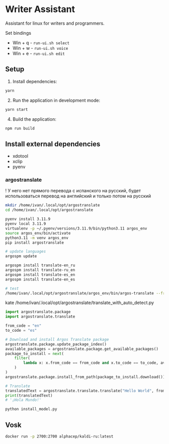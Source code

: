 # Writer Assistant

Assistant for linux for writers and programmers.

Set bindings

- Win + q - `run-ui.sh select`
- Win + w - `run-ui.sh voice`
- Win + e - `run-ui.sh edit`

## Setup

1. Install dependencies:
```bash
yarn
```

2. Run the application in development mode:
```bash
yarn start
```

4. Build the application:
```bash
npm run build
```

## Install external dependencies

- xdotool
- xclip
- pyenv

### argostranslate

! У него нет прямого перевода с испанского на русский, будет использоваться перевод на английский и только потом на русский

```bash
mkdir /home/ivan/.local/opt/argostranslate
cd /home/ivan/.local/opt/argostranslate

pyenv install 3.11.9
pyenv local 3.11.9
virtualenv -p ~/.pyenv/versions/3.11.9/bin/python3.11 argos_env
source argos_env/bin/activate
python3.11 -m venv argos_env
pip install argostranslate

# update languages
argospm update

argospm install translate-en_ru
argospm install translate-ru_en
argospm install translate-es_en
argospm install translate-en_es

# test
/home/ivan/.local/opt/argostranslate/argos_env/bin/argos-translate --from en --to ru "<TEXT>"

```

kate /home/ivan/.local/opt/argostranslate/translate_with_auto_detect.py

```python
import argostranslate.package
import argostranslate.translate

from_code = "en"
to_code = "es"

# Download and install Argos Translate package
argostranslate.package.update_package_index()
available_packages = argostranslate.package.get_available_packages()
package_to_install = next(
    filter(
        lambda x: x.from_code == from_code and x.to_code == to_code, available_packages
    )
)
argostranslate.package.install_from_path(package_to_install.download())

# Translate
translatedText = argostranslate.translate.translate("Hello World", from_code, to_code)
print(translatedText)
# '¡Hola Mundo!'
```

```bash
python install_model.py
```

## Vosk

```bash
docker run -p 2700:2700 alphacep/kaldi-ru:latest
```